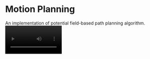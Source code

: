 # Motion Planning
An implementation of potential field-based path planning algorithm.
<video src='results/result.mov' width=180/>
![](results/pf.png)